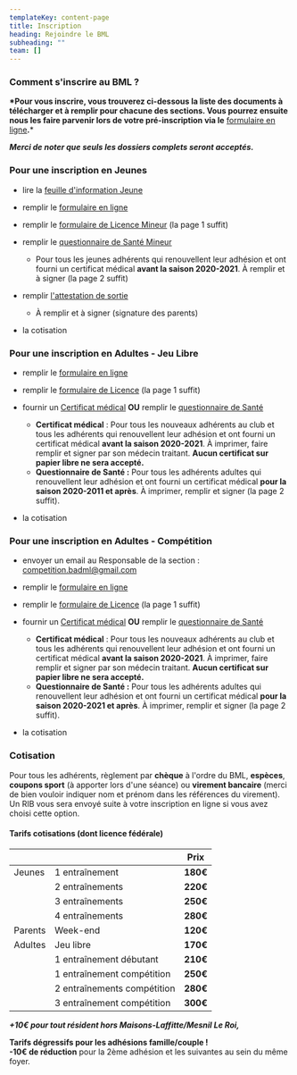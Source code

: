```yaml
---
templateKey: content-page
title: Inscription
heading: Rejoindre le BML
subheading: ""
team: []
---
```

### Comment s'inscrire au BML ?

**\*Pour vous inscrire, vous trouverez ci-dessous la liste des documents à télécharger et à remplir pour chacune des sections. Vous pourrez ensuite nous les faire parvenir lors de votre pré-inscription via le** [formulaire en ligne](https://forms.gle/SbZ89eCENSZCgne7A)**.***

***Merci de noter que seuls les dossiers complets seront acceptés.***

### Pour une inscription en Jeunes

* lire la [feuille d'information Jeune](/assets/information_jeune.pdf)
* remplir le [formulaire en ligne](https://forms.gle/SbZ89eCENSZCgne7A)
* remplir le [formulaire de Licence Mineur](/assets/ffbad_-_mineurs_formulaire_licence_saisonniere_2021-2022.pdf) (la page 1 suffit)
* remplir le [questionnaire de Santé Mineur](/assets/ffbad_-_mineurs_questionnaire_sante.pdf)

  * Pour tous les jeunes adhérents qui renouvellent leur adhésion et ont fourni un certificat médical **avant la saison 2020-2021**. À remplir et à signer (la page 2 suffit)
* remplir [l'attestation de sortie](/assets/sortie-seances-jeunes.pdf)

  * À remplir et à signer (signature des parents)
* la cotisation

### Pour une inscription en Adultes - Jeu Libre

* remplir le [formulaire en ligne](https://forms.gle/SbZ89eCENSZCgne7A)
* remplir le [formulaire de Licence](/assets/ffbad_-_adultes_formulaire_licence_saisonniere_2021-2022.pdf) (la page 1 suffit)
* fournir un [Certificat médical](/assets/ffbad_-_tous_certificat_medical_non_contre-indication.pdf) **OU** remplir le [questionnaire de Santé](/assets/ffbad_-_adultes_questionnaire_sante.pdf)

  * **Certificat médical** : Pour tous les nouveaux adhérents au club et tous les adhérents qui renouvellent leur adhésion et ont fourni un certificat médical **avant la saison 2020-2021**. À imprimer, faire remplir  et signer par son médecin traitant. **Aucun certificat sur papier libre ne sera accepté.**
  * **Questionnaire de Santé :** Pour tous les adhérents adultes qui renouvellent leur adhésion et ont fourni un certificat médical **pour la saison 2020-2011 et après**. À imprimer, remplir et signer (la page 2 suffit).
* la cotisation

### Pour une inscription en Adultes - Compétition

* envoyer un email au Responsable de la section : [competition.badml@gmail.com](mailto:competition.badml@gmail.com)
* remplir le [formulaire en ligne](https://forms.gle/SbZ89eCENSZCgne7A)
* remplir le [formulaire de Licence](/assets/ffbad_-_adultes_formulaire_licence_saisonniere_2021-2022.pdf) (la page 1 suffit)
* fournir un [Certificat médical](/assets/ffbad_-_tous_certificat_medical_non_contre-indication.pdf) **OU** remplir le [questionnaire de Santé](/assets/ffbad_-_adultes_questionnaire_sante.pdf)

  * **Certificat médical** : Pour tous les nouveaux adhérents au club et tous les adhérents qui renouvellent leur adhésion et ont fourni un certificat médical **avant la saison 2020-2021**. À imprimer, faire remplir et signer par son médecin traitant. **Aucun certificat sur papier libre ne sera accepté.**
  * **Questionnaire de Santé :** Pour tous les adhérents adultes qui renouvellent leur adhésion et ont fourni un certificat médical **pour la saison 2020-2021 et après**. À imprimer, remplir et signer (la page 2 suffit).
* la cotisation

### Cotisation

Pour tous les adhérents, règlement par **chèque** à l'ordre du BML, **espèces**, **coupons sport** (à apporter lors d'une séance) ou **virement bancaire** (merci de bien vouloir indiquer nom et prénom dans les références du virement). Un RIB vous sera envoyé suite à votre inscription en ligne si vous avez choisi cette option.

#### Tarifs cotisations (dont licence fédérale)

|         |                             | Prix     |
| ------- | --------------------------- | -------- |
| Jeunes  | 1 entraînement              | **180€** |
|         | 2 entraînements             | **220€** |
|         | 3 entraînements             | **250€** |
|         | 4 entraînements             | **280€** |
| Parents | Week-end                    | **120€** |
| Adultes | Jeu libre                   | **170€** |
|         | 1 entraînement débutant     | **210€** |
|         | 1 entraînement compétition  | **250€** |
|         | 2 entraînements compétition | **280€** |
|         | 3 entraînement compétition  | **300€** |

***+10€ pour tout résident hors Maisons-Laffitte/Mesnil Le Roi,***

**Tarifs dégressifs pour les adhésions famille/couple !**\
**\-10€ de réduction** pour la 2ème adhésion et les suivantes au sein du même foyer.